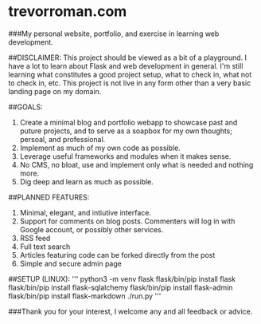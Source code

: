 # trevorroman.com
###My personal website, portfolio, and exercise in learning web development.

##DISCLAIMER:
This project should be viewed as a bit of a playground. I have a lot to learn about Flask and web development in general.
I'm still learning what constitutes a good project setup, what to check in, what not to check in, etc. This project is 
not live in any form other than a very basic landing page on my domain.

##GOALS:
1. Create a minimal blog and portfolio webapp to showcase past and puture projects, and to serve as a soapbox for my own 
thoughts; persoal, and professional.
2. Implement as much of my own code as possible.
3. Leverage useful frameworks and modules when it makes sense.
4. No CMS, no bloat, use and implement only what is needed and nothing more.
5. Dig deep and learn as much as possible.

##PLANNED FEATURES:
1. Minimal, elegant, and intiutive interface.
2. Support for comments on blog posts. Commenters will log in with Google account, or possibly other services.
3. RSS feed
4. Full text search
5. Articles featuring code can be forked directly from the post
6. Simple and secure admin page

##SETUP (LINUX):
'''
python3 -m venv flask
flask/bin/pip install flask
flask/bin/pip install flask-sqlalchemy
flask/bin/pip install flask-admin
flask/bin/pip install flask-markdown
./run.py
'''

###Thank you for your interest, I welcome any and all feedback or advice.
